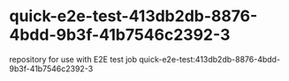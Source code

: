 # quick-e2e-test-413db2db-8876-4bdd-9b3f-41b7546c2392-3
repository for use with E2E test job quick-e2e-test:413db2db-8876-4bdd-9b3f-41b7546c2392-3
